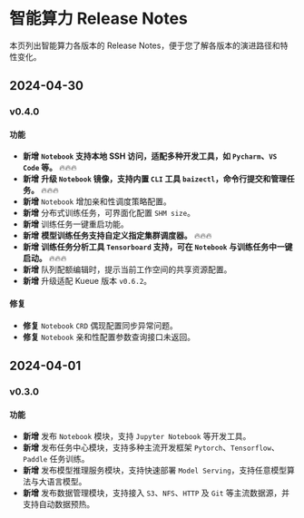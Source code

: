 # 智能算力 Release Notes

本页列出智能算力各版本的 Release Notes，便于您了解各版本的演进路径和特性变化。

## 2024-04-30

### v0.4.0

#### 功能

- **新增** **`Notebook` 支持本地 SSH 访问，适配多种开发工具，如 `Pycharm`、`VS Code` 等。** 🔥🔥🔥
- **新增** **升级 `Notebook` 镜像，支持内置 `CLI` 工具 `baizectl`，命令行提交和管理任务。** 🔥🔥🔥
- **新增** `Notebook` 增加亲和性调度策略配置。
- **新增** 分布式训练任务，可界面化配置 `SHM size`。
- **新增** 训练任务一键重启功能。
- **新增** **模型训练任务支持自定义指定集群调度器。** 🔥🔥🔥
- **新增** **训练任务分析工具 `Tensorboard` 支持，可在 `Notebook` 与训练任务中一键启动。** 🔥🔥🔥
- **新增** 队列配额编辑时，提示当前工作空间的共享资源配置。
- **新增** 升级适配 Kueue 版本  `v0.6.2`。

#### 修复

- **修复** `Notebook` `CRD` 偶现配置同步异常问题。
- **修复** `Notebook` 亲和性配置参数查询接口未返回。

## 2024-04-01

### v0.3.0

#### 功能

- **新增** 发布 `Notebook` 模块，支持 `Jupyter Notebook` 等开发工具。
- **新增** 发布任务中心模块，支持多种主流开发框架 `Pytorch`、`Tensorflow`、`Paddle` 任务训练。
- **新增** 发布模型推理服务模块，支持快速部署 `Model Serving`，支持任意模型算法与大语言模型。
- **新增** 发布数据管理模块，支持接入 `S3`、`NFS`、`HTTP` 及 `Git` 等主流数据源，并支持自动数据预热。
